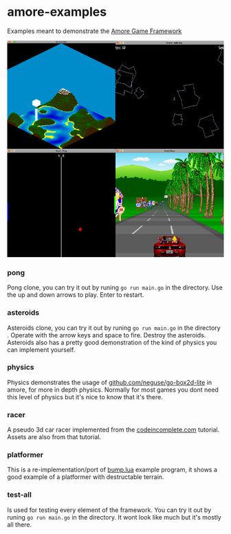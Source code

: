 # amore-examples

Examples meant to demonstrate the [Amore Game Framework](https://github.com/tanema/amore)

![screenshot of some of the examples](screenshots.png)

### pong

Pong clone, you can try it out by runing `go run main.go` in the directory.
Use the up and down arrows to play. Enter to restart.

### asteroids

Asteroids clone, you can try it out by runing `go run main.go` in the directory .
Operate with the arrow keys and space to fire. Destroy the asteroids. Asteroids
also has a pretty good demonstration of the kind of physics you can implement
yourself.

### physics

Physics demonstrates the usage of [github.com/neguse/go-box2d-lite](https://github.com/neguse/go-box2d-lite)
in amore, for more in depth physics. Normally for most games you dont need this
level of physics but it's nice to know that it's there.

### racer

A pseudo 3d car racer implemented from the [codeincomplete.com](http://codeincomplete.com/posts/2012/6/22/javascript_racer/)
tutorial. Assets are also from that tutorial.

### platformer

This is a re-implementation/port of [bump.lua](https://github.com/kikito/bump.lua) example program,
it shows a good example of a platformer with destructable terrain.

### test-all

Is used for testing every element of the framework. You can try it out by
runing `go run main.go` in the directory. It wont look like much but it's
mostly all there.
